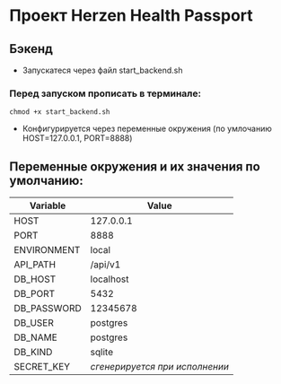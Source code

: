 # Проект Herzen Health Passport

## Бэкенд

- Запускатеся через файл start_backend.sh

### Перед запуском прописать в терминале:
  `chmod +x start_backend.sh`

- Конфигурируется через переменные окружения (по умлочанию HOST=127.0.0.1, PORT=8888)

## Переменные окружения и их значения по умолчанию:
                    
Variable      | Value
------------- | -------------
HOST          | 127.0.0.1
PORT          | 8888
ENVIRONMENT   | local
API_PATH      | /api/v1
DB_HOST       | localhost
DB_PORT       | 5432
DB_PASSWORD   | 12345678
DB_USER       | postgres
DB_NAME       | postgres
DB_KIND       | sqlite
SECRET_KEY    |*сгенерируется при исполнении*
